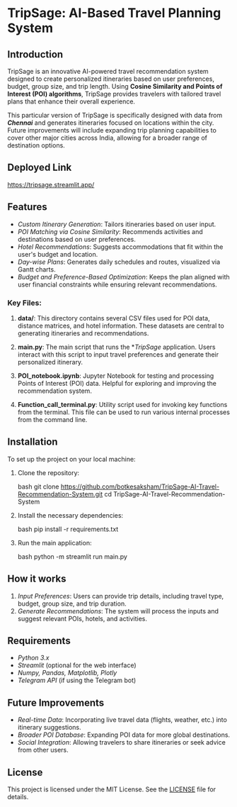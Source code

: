# TripSage: AI-Based Travel Planning System

## Introduction

TripSage is an innovative AI-powered travel recommendation system designed to create personalized itineraries based on user preferences, budget, group size, and trip length. Using **Cosine Similarity and Points of Interest (POI) algorithms**, TripSage provides travelers with tailored travel plans that enhance their overall experience.

This particular version of TripSage is specifically designed with data from **_Chennai_** and generates itineraries focused on locations within the city. Future improvements will include expanding trip planning capabilities to cover other major cities across India, allowing for a broader range of destination options.

## Deployed Link 

https://tripsage.streamlit.app/

## Features

- *Custom Itinerary Generation*: Tailors itineraries based on user input.
- *POI Matching via Cosine Similarity*: Recommends activities and destinations based on user preferences.
- *Hotel Recommendations*: Suggests accommodations that fit within the user's budget and location.
- *Day-wise Plans*: Generates daily schedules and routes, visualized via Gantt charts.
- *Budget and Preference-Based Optimization*: Keeps the plan aligned with user financial constraints while ensuring relevant recommendations.


### Key Files:

1. **data/**: This directory contains several CSV files used for POI data, distance matrices, and hotel information. These datasets are central to generating itineraries and recommendations.
   
2. **main.py**: The main script that runs the **TripSage* application. Users interact with this script to input travel preferences and generate their personalized itinerary.

3. **POI_notebook.ipynb**: Jupyter Notebook for testing and processing Points of Interest (POI) data. Helpful for exploring and improving the recommendation system.

4. **Function_call_terminal.py**: Utility script used for invoking key functions from the terminal. This file can be used to run various internal processes from the command line.

## Installation

To set up the project on your local machine:

1. Clone the repository:

   bash
   git clone https://github.com/botkesaksham/TripSage-AI-Travel-Recommendation-System.git
   cd TripSage-AI-Travel-Recommendation-System
   

2. Install the necessary dependencies:

   bash
   pip install -r requirements.txt
   

3. Run the main application:

   bash
   python -m streamlit run main.py
   

## How it works

1. *Input Preferences*: Users can provide trip details, including travel type, budget, group size, and trip duration.
2. *Generate Recommendations*: The system will process the inputs and suggest relevant POIs, hotels, and activities.

## Requirements

- *Python 3.x*
- *Streamlit* (optional for the web interface)
- *Numpy, Pandas, Matplotlib, Plotly*
- *Telegram API* (if using the Telegram bot)

## Future Improvements

- *Real-time Data*: Incorporating live travel data (flights, weather, etc.) into itinerary suggestions.
- *Broader POI Database*: Expanding POI data for more global destinations.
- *Social Integration*: Allowing travelers to share itineraries or seek advice from other users.

## License

This project is licensed under the MIT License. See the [LICENSE](LICENSE.txt) file for details.
